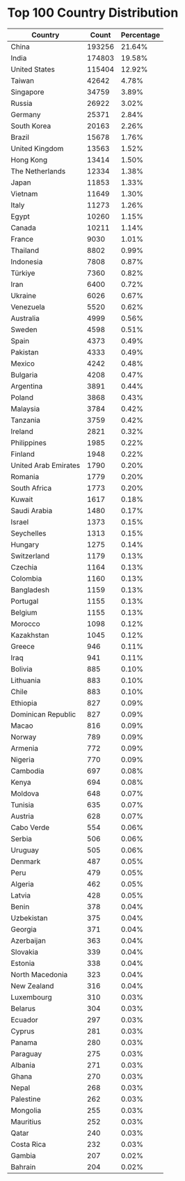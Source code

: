 # Top 100 Country Distribution
| Country | Count | Percentage |
|----|----|----|
| China | 193256 | 21.64% |
| India | 174803 | 19.58% |
| United States | 115404 | 12.92% |
| Taiwan | 42642 | 4.78% |
| Singapore | 34759 | 3.89% |
| Russia | 26922 | 3.02% |
| Germany | 25371 | 2.84% |
| South Korea | 20163 | 2.26% |
| Brazil | 15678 | 1.76% |
| United Kingdom | 13563 | 1.52% |
| Hong Kong | 13414 | 1.50% |
| The Netherlands | 12334 | 1.38% |
| Japan | 11853 | 1.33% |
| Vietnam | 11649 | 1.30% |
| Italy | 11273 | 1.26% |
| Egypt | 10260 | 1.15% |
| Canada | 10211 | 1.14% |
| France | 9030 | 1.01% |
| Thailand | 8802 | 0.99% |
| Indonesia | 7808 | 0.87% |
| Türkiye | 7360 | 0.82% |
| Iran | 6400 | 0.72% |
| Ukraine | 6026 | 0.67% |
| Venezuela | 5520 | 0.62% |
| Australia | 4999 | 0.56% |
| Sweden | 4598 | 0.51% |
| Spain | 4373 | 0.49% |
| Pakistan | 4333 | 0.49% |
| Mexico | 4242 | 0.48% |
| Bulgaria | 4208 | 0.47% |
| Argentina | 3891 | 0.44% |
| Poland | 3868 | 0.43% |
| Malaysia | 3784 | 0.42% |
| Tanzania | 3759 | 0.42% |
| Ireland | 2821 | 0.32% |
| Philippines | 1985 | 0.22% |
| Finland | 1948 | 0.22% |
| United Arab Emirates | 1790 | 0.20% |
| Romania | 1779 | 0.20% |
| South Africa | 1773 | 0.20% |
| Kuwait | 1617 | 0.18% |
| Saudi Arabia | 1480 | 0.17% |
| Israel | 1373 | 0.15% |
| Seychelles | 1313 | 0.15% |
| Hungary | 1275 | 0.14% |
| Switzerland | 1179 | 0.13% |
| Czechia | 1164 | 0.13% |
| Colombia | 1160 | 0.13% |
| Bangladesh | 1159 | 0.13% |
| Portugal | 1155 | 0.13% |
| Belgium | 1155 | 0.13% |
| Morocco | 1098 | 0.12% |
| Kazakhstan | 1045 | 0.12% |
| Greece | 946 | 0.11% |
| Iraq | 941 | 0.11% |
| Bolivia | 885 | 0.10% |
| Lithuania | 883 | 0.10% |
| Chile | 883 | 0.10% |
| Ethiopia | 827 | 0.09% |
| Dominican Republic | 827 | 0.09% |
| Macao | 816 | 0.09% |
| Norway | 789 | 0.09% |
| Armenia | 772 | 0.09% |
| Nigeria | 770 | 0.09% |
| Cambodia | 697 | 0.08% |
| Kenya | 694 | 0.08% |
| Moldova | 648 | 0.07% |
| Tunisia | 635 | 0.07% |
| Austria | 628 | 0.07% |
| Cabo Verde | 554 | 0.06% |
| Serbia | 506 | 0.06% |
| Uruguay | 505 | 0.06% |
| Denmark | 487 | 0.05% |
| Peru | 479 | 0.05% |
| Algeria | 462 | 0.05% |
| Latvia | 428 | 0.05% |
| Benin | 378 | 0.04% |
| Uzbekistan | 375 | 0.04% |
| Georgia | 371 | 0.04% |
| Azerbaijan | 363 | 0.04% |
| Slovakia | 339 | 0.04% |
| Estonia | 338 | 0.04% |
| North Macedonia | 323 | 0.04% |
| New Zealand | 316 | 0.04% |
| Luxembourg | 310 | 0.03% |
| Belarus | 304 | 0.03% |
| Ecuador | 297 | 0.03% |
| Cyprus | 281 | 0.03% |
| Panama | 280 | 0.03% |
| Paraguay | 275 | 0.03% |
| Albania | 271 | 0.03% |
| Ghana | 270 | 0.03% |
| Nepal | 268 | 0.03% |
| Palestine | 262 | 0.03% |
| Mongolia | 255 | 0.03% |
| Mauritius | 252 | 0.03% |
| Qatar | 240 | 0.03% |
| Costa Rica | 232 | 0.03% |
| Gambia | 207 | 0.02% |
| Bahrain | 204 | 0.02% |
